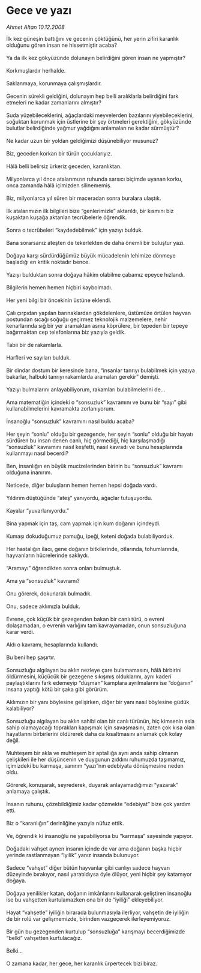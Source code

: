 # Gece ve yazı

*Ahmet Altan 10.12.2008*

<div class="yazi">İlk kez güneşin battığını ve gecenin çöktüğünü, her yerin zifiri karanlık olduğunu gören insan ne hissetmiştir acaba? <br/><br/>Ya da ilk kez gökyüzünde dolunayın belirdiğini gören insan ne yapmıştır? <br/><br/>Korkmuşlardır herhalde. <br/><br/>Saklanmaya, korunmaya çalışmışlardır. <br/><br/>Gecenin sürekli geldiğini, dolunayın hep belli aralıklarla belirdiğini fark etmeleri ne kadar zamanlarını almıştır? <br/><br/>Suda yüzebileceklerini, ağaçlardaki meyvelerden bazılarını yiyebileceklerini, soğuktan korunmak için üstlerine bir şey örtmeleri gerektiğini, gökyüzünde bulutlar belirdiğinde yağmur yağdığını anlamaları ne kadar sürmüştür? <br/><br/>Ne kadar uzun bir yoldan geldiğimizi düşünebiliyor musunuz? <br/><br/>Biz, geceden korkan bir türün çocuklarıyız. <br/><br/>Hâlâ belli belirsiz ürkeriz geceden, karanlıktan. <br/><br/>Milyonlarca yıl önce atalarımızın ruhunda sarsıcı biçimde uyanan korku, onca zamanda hâlâ içimizden silinememiş. <br/><br/>Biz, milyonlarca yıl süren bir maceradan sonra buralara ulaştık. <br/><br/>İlk atalarımızın ilk bilgileri bize “genlerimizle” aktarıldı, bir kısmını biz kuşaktan kuşağa aktarılan tecrübelerle öğrendik. <br/><br/>Sonra o tecrübeleri “kaydedebilmek” için yazıyı bulduk. <br/><br/>Bana sorarsanız ateşten de tekerlekten de daha önemli bir buluştur yazı. <br/><br/>Doğaya karşı sürdürdüğümüz büyük mücadelenin lehimize dönmeye başladığı en kritik noktadır bence. <br/><br/>Yazıyı bulduktan sonra doğaya hâkim olabilme çabamız epeyce hızlandı. <br/><br/>Bilgilerin hemen hemen hiçbiri kaybolmadı. <br/><br/>Her yeni bilgi bir öncekinin üstüne eklendi. <br/><br/>Çalı çırpıdan yapılan barınaklardan gökdelenlere, üstümüze örtülen hayvan postundan sıcağı soğuğu geçirmez teknolojik malzemelere, nehir kenarlarında sığ bir yer aramaktan asma köprülere, bir tepeden bir tepeye bağırmaktan cep telefonlarına biz yazıyla geldik. <br/><br/>Tabii bir de rakamlarla. <br/><br/>Harfleri ve sayıları bulduk. <br/><br/>Bir dindar dostum bir keresinde bana, “insanlar tanrıyı bulabilmek için yazıya bakarlar, halbuki tanrıyı rakamlarda aramaları gerekir” demişti. <br/><br/>Yazıyı bulmalarını anlayabiliyorum, rakamları bulabilmelerini de... <br/><br/>Ama matematiğin içindeki o “sonsuzluk” kavramını ve bunu bir “sayı” gibi kullanabilmelerini kavramakta zorlanıyorum. <br/><br/>İnsanoğlu “sonsuzluk” kavramını nasıl buldu acaba? <br/><br/>Her şeyin “sonlu” olduğu bir gezegende, her şeyin “sonlu” olduğu bir hayatı sürdüren bu insan denen canlı, hiç görmediği, hiç karşılaşmadığı “sonsuzluk” kavramını nasıl keşfetti, nasıl kavradı ve bunu hesaplarında kullanmayı nasıl becerdi? <br/><br/>Ben, insanlığın en büyük mucizelerinden birinin bu “sonsuzluk” kavramı olduğuna inanırım. <br/><br/>Neticede, diğer buluşların hemen hemen hepsi doğada vardı. <br/><br/>Yıldırım düştüğünde “ateş” yanıyordu, ağaçlar tutuşuyordu. <br/><br/>Kayalar “yuvarlanıyordu.” <br/><br/>Bina yapmak için taş, cam yapmak için kum doğanın içindeydi. <br/><br/>Kumaşı dokuduğumuz pamuğu, ipeği, keteni doğada bulabiliyorduk. <br/><br/>Her hastalığın ilacı, gene doğanın bitkilerinde, otlarında, tohumlarında, hayvanların hücrelerinde saklıydı. <br/><br/>“Aramayı” öğrendikten sonra onları bulmuştuk. <br/><br/>Ama ya “sonsuzluk” kavramı? <br/><br/>Onu görerek, dokunarak bulmadık. <br/><br/>Onu, sadece aklımızla bulduk. <br/><br/>Evrene, çok küçük bir gezegenden bakan bir canlı türü, o evreni dolaşamadan, o evrenin varlığını tam kavrayamadan, onun sonsuzluğuna karar verdi. <br/><br/>Aldı o kavramı, hesaplarında kullandı. <br/><br/>Bu beni hep şaşırtır. <br/><br/>Sonsuzluğu algılayan bu aklın nezleye çare bulamamasını, hâlâ birbirini öldürmesini, küçücük bir gezegene sıkışmış olduklarını, aynı kaderi paylaştıklarını fark edemeyip “düşman” kamplara ayrılmalarını ise “doğanın” insana yaptığı kötü bir şaka gibi görürüm. <br/><br/>Aklımızın bir yanı böylesine gelişirken, diğer bir yanı nasıl böylesine güdük kalabiliyor? <br/><br/>Sonsuzluğu algılayan bu aklın sahibi olan bir canlı türünün, hiç kimsenin asla sahip olamayacağı toprakları kapışmak için savaşmasını, zaten çok kısa olan hayatlarını birbirlerini öldürerek daha da kısaltmasını anlamak çok kolay değil. <br/><br/>Muhteşem bir akla ve muhteşem bir aptallığa aynı anda sahip olmanın çelişkileri ile her düşüncenin ve duygunun zıddını ruhumuzda taşımamız, içimizdeki bu karmaşa, sanırım “yazı”nın edebiyata dönüşmesine neden oldu. <br/><br/>Görerek, konuşarak, seyrederek, duyarak anlayamadığımızı “yazarak” anlamaya çalıştık. <br/><br/>İnsanın ruhunu, çözebildiğimiz kadar çözmekte “edebiyat” bize çok yardım etti. <br/><br/>Biz o “karanlığın” derinliğine yazıyla nüfuz ettik. <br/><br/>Ve, öğrendik ki insanoğlu ne yapabiliyorsa bu “karmaşa” sayesinde yapıyor. <br/><br/>Doğadaki vahşet aynen insanın içinde de var ama doğanın başka hiçbir yerinde rastlanmayan “iyilik” yanız insanda bulunuyor. <br/><br/>Sadece “vahşet” diğer bütün hayvanlar gibi canlıyı sadece hayvan düzeyinde bırakıyor, nasıl yaratıldıysa öyle ölüyor, yeni hiçbir şey katamıyor doğaya. <br/><br/>Doğaya yenilikler katan, doğanın imkânlarını kullanarak geliştiren insanoğlu ise bu vahşetten kurtulamazken ona bir de “iyiliği” ekleyebiliyor. <br/><br/>Hayat “vahşetle” iyiliğin birarada bulunmasıyla ilerliyor, vahşetin de iyiliğin de bir rolü var gelişmemizde, birinden vazgeçerek ilerleyemiyoruz. <br/><br/>Bir gün bu gezegenden kurtulup “sonsuzluğa” karışmayı becerdiğimizde “belki” vahşetten kurtulacağız. <br/><br/>Belki... <br/><br/>O zamana kadar, her gece, her karanlık ürpertecek bizi biraz. </div>
